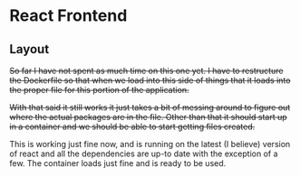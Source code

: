 # React Frontend

## Layout

~~So far I have not spent as much time on this one yet. I have to restructure the Dockerfile so that when we load into this side of things that it loads into the proper file for this portion of the application.~~ 

~~With that said it still works it just takes a bit of messing around to figure out where the actual packages are in the file. Other than that it should start up in a container and we should be able to start getting files created.~~

This is working just fine now, and is running on the latest (I believe) version of react and all the dependencies are up-to date with the exception of a few. The container loads just fine and is ready to be used.